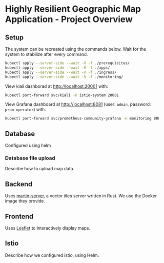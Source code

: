 # Highly Resilient Geographic Map Application - Project Overview

## Setup

The system can be recreated using the commands below. Wait for the system to stabilize after every command.

```bash
kubectl apply --server-side --wait -R -f ./prerequisites/
kubectl apply --server-side --wait -R -f ./apps/
kubectl apply --server-side --wait -R -f ./ingress/
kubectl apply --server-side --wait -R -f ./monitoring/
```

View kiali dashborad at [http://localhost:20001](http://localhost:20001) with:

```bash
kubectl port-forward svc/kiali -n istio-system 20001
```

View Grafana dashboard at [http://localhost:8081](http://localhost:8081) (user: `admin`, password: `prom-operator`) with:

```bash
kubectl port-forward svc/prometheus-community-grafana -n monitoring 8081:80
```

## Database

Configured using helm

### Database file upload

Describe how to upload map data.

## Backend

Uses [martin-server](https://martin.maplibre.org/), a vector tiles server written in Rust. We use the Docker image they provide.

## Frontend

Uses [Leaflet](https://leafletjs.com/) to interactively display maps.

## Istio

Describe how we configured istio, using Helm.
